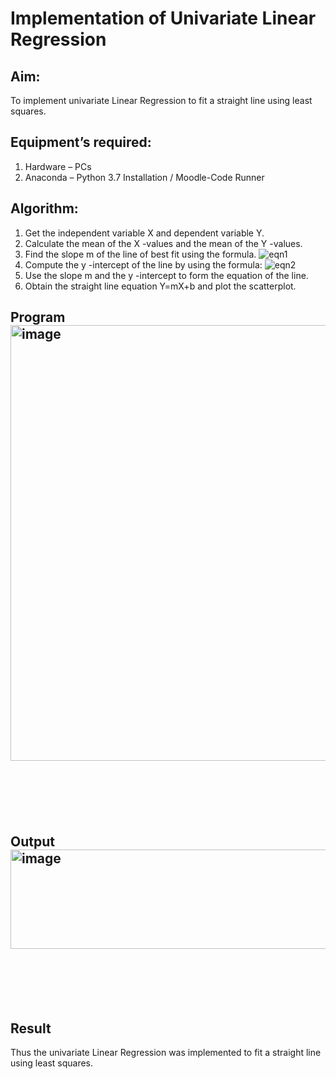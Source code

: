 # Implementation of Univariate Linear Regression
## Aim:
To implement univariate Linear Regression to fit a straight line using least squares.
## Equipment’s required:
1.	Hardware – PCs
2.	Anaconda – Python 3.7 Installation / Moodle-Code Runner
## Algorithm:
1.	Get the independent variable X and dependent variable Y.
2.	Calculate the mean of the X -values and the mean of the Y -values.
3.	Find the slope m of the line of best fit using the formula.
 ![eqn1](./eq1.jpg)
4.	Compute the y -intercept of the line by using the formula:
![eqn2](./eq2.jpg)  
5.	Use the slope m and the y -intercept to form the equation of the line.
6.	Obtain the straight line equation Y=mX+b and plot the scatterplot.
## Program<img width="860" height="697" alt="image" src="https://github.com/user-attachments/assets/1234f816-1da4-4ded-9cb0-33d51b1d388b" />

```






```
## Output<img width="747" height="159" alt="image" src="https://github.com/user-attachments/assets/456edfa9-17c0-40ac-9617-eab45c8b0729" />

</br>
</br>
</br>
</br>

## Result
Thus the univariate Linear Regression was implemented to fit a straight line using least squares.
